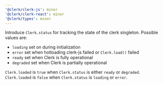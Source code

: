 ```yaml
---
'@clerk/clerk-js': minor
'@clerk/clerk-react': minor
'@clerk/types': minor
---
```


Introduce `Clerk.status` for tracking the state of the clerk singleton.
Possible values are:
- `loading` set on during initialization
- `error` set when hotloading clerk-js failed or `Clerk.load()` failed
- `ready` set when Clerk is fully operational
- `degraded` set when Clerk is partially operational

`Clerk.loaded` is `true` when `Clerk.status` is either `ready` or `degraded`.
`Clerk.loaded` is `false` when `Clerk.status` is `loading` or `error`.
